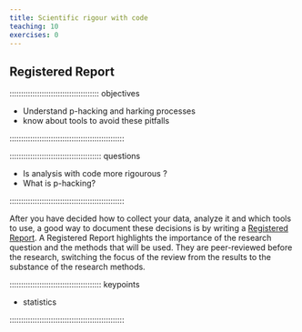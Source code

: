 ```yaml
---
title: Scientific rigour with code
teaching: 10
exercises: 0
---
```


## Registered Report

::::::::::::::::::::::::::::::::::::::: objectives

- Understand p-hacking and harking processes
- know about tools to avoid these pitfalls

::::::::::::::::::::::::::::::::::::::::::::::::::

:::::::::::::::::::::::::::::::::::::::: questions

- Is analysis with code more rigourous ?
- What is p-hacking?

::::::::::::::::::::::::::::::::::::::::::::::::::

After you have decided how to collect your data, analyze it and which tools to use, a good way to document these decisions is by writing a [Registered Report](https://support.jmir.org/hc/en-us/articles/360003450852-What-is-a-Registered-Report-).
A Registered Report highlights the importance of the research question and the methods that will be used.
They are peer-reviewed before the research, switching the focus of the review from the results to the substance of the research methods.

:::::::::::::::::::::::::::::::::::::::: keypoints

- statistics

::::::::::::::::::::::::::::::::::::::::::::::::::


